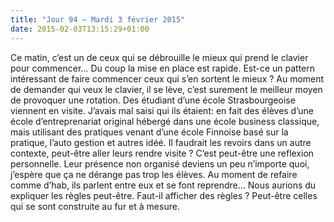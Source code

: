```yaml
---
title: "Jour 94 — Mardi 3 février 2015"
date: 2015-02-03T13:15:29+01:00
---
```


Ce matin, c’est un de ceux qui se débrouille le mieux qui prend le
clavier pour commencer… Du coup la mise en place est rapide. Est-ce un
pattern intéressant de faire commencer ceux qui s’en sortent le mieux ?
Au moment de demander qui veux le clavier, il se lève, c’est surement le
meilleur moyen de provoquer une rotation. Des étudiant d’une école
Strasbourgeoise viennent en visite. J’avais mal saisi qui ils étaient:
en fait des élèves d’une école d’entreprenariat original hébergé dans
une école business classique, mais utilisant des pratiques venant d’une
école Finnoise basé sur la pratique, l’auto gestion et autres idéé. Il
faudrait les revoirs dans un autre contexte, peut-être aller leurs
rendre visite ? C’est peut-être une reflexion personnelle. Leur présence
non organisé deviens un peu n’importe quoi, j’espère que ça ne dérange
pas trop les élèves. Au moment de refaire comme d’hab, ils parlent entre
eux et se font reprendre… Nous aurions du expliquer les règles
peut-être. Faut-il afficher des règles ? Peut-être celles qui se sont
construite au fur et à mesure.


